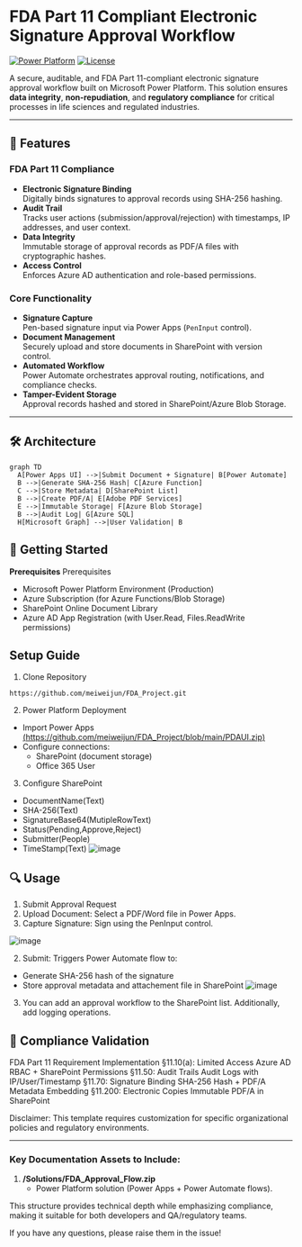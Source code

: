 # FDA Part 11 Compliant Electronic Signature Approval Workflow

[![Power Platform](https://img.shields.io/badge/Power_Platform-OK-green)](https://powerplatform.microsoft.com/)
[![License](https://img.shields.io/badge/License-MIT-orange)](LICENSE)

A secure, auditable, and FDA Part 11-compliant electronic signature approval workflow built on Microsoft Power Platform. This solution ensures **data integrity**, **non-repudiation**, and **regulatory compliance** for critical processes in life sciences and regulated industries.

---

## 📜 Features

### **FDA Part 11 Compliance**
- **Electronic Signature Binding**  
  Digitally binds signatures to approval records using SHA-256 hashing.
- **Audit Trail**  
  Tracks user actions (submission/approval/rejection) with timestamps, IP addresses, and user context.
- **Data Integrity**  
  Immutable storage of approval records as PDF/A files with cryptographic hashes.
- **Access Control**  
  Enforces Azure AD authentication and role-based permissions.

### **Core Functionality**
- **Signature Capture**  
  Pen-based signature input via Power Apps (`PenInput` control).
- **Document Management**  
  Securely upload and store documents in SharePoint with version control.
- **Automated Workflow**  
  Power Automate orchestrates approval routing, notifications, and compliance checks.
- **Tamper-Evident Storage**  
  Approval records hashed and stored in SharePoint/Azure Blob Storage.

---

## 🛠️ Architecture

```mermaid
graph TD
  A[Power Apps UI] -->|Submit Document + Signature| B[Power Automate]
  B -->|Generate SHA-256 Hash| C[Azure Function]
  C -->|Store Metadata| D[SharePoint List]
  B -->|Create PDF/A| E[Adobe PDF Services]
  E -->|Immutable Storage| F[Azure Blob Storage]
  B -->|Audit Log| G[Azure SQL]
  H[Microsoft Graph] -->|User Validation| B
```
## 🚀 Getting Started
**Prerequisites**
Prerequisites
- Microsoft Power Platform Environment (Production)
- Azure Subscription (for Azure Functions/Blob Storage)
- SharePoint Online Document Library
- Azure AD App Registration (with User.Read, Files.ReadWrite permissions)

## Setup Guide
1. Clone Repository
```
https://github.com/meiweijun/FDA_Project.git
```

2. Power Platform Deployment
- Import Power Apps [(https://github.com/meiweijun/FDA_Project/blob/main/PDAUI.zip)](/PDAUI.zip)
- Configure connections:
  - SharePoint (document storage)
  - Office 365 User
3. Configure SharePoint
- DocumentName(Text)
- SHA-256(Text)
- SignatureBase64(MutipleRowText)
- Status(Pending,Approve,Reject)
- Submitter(People)
- TimeStamp(Text)
![image](https://github.com/user-attachments/assets/3ebcb4ac-d0e8-47f3-a795-484874195b70)

## 🔍 Usage
1. Submit Approval Request
  1. Upload Document: Select a PDF/Word file in Power Apps.
  2. Capture Signature: Sign using the PenInput control.
  
![image](https://github.com/user-attachments/assets/4d61695b-6d2b-4de0-a49f-4c363f9fe19a)

2. Submit: Triggers Power Automate flow to:
-  Generate SHA-256 hash of the signature
-  Store approval metadata and attachement file in SharePoint 
![image](https://github.com/user-attachments/assets/20040641-c84b-49a2-a86c-69b150b0d645)

3. You can add an approval workflow to the SharePoint list. Additionally, add logging operations.

## 🧪 Compliance Validation
FDA Part 11 Requirement	Implementation
§11.10(a): Limited Access	Azure AD RBAC + SharePoint Permissions
§11.50: Audit Trails	 Audit Logs with IP/User/Timestamp
§11.70: Signature Binding	SHA-256 Hash + PDF/A Metadata Embedding
§11.200: Electronic Copies	Immutable PDF/A in SharePoint

Disclaimer: This template requires customization for specific organizational policies and regulatory environments.


---

### Key Documentation Assets to Include:
1. **/Solutions/FDA_Approval_Flow.zip**  
   - Power Platform solution (Power Apps + Power Automate flows).

This structure provides technical depth while emphasizing compliance, making it suitable for both developers and QA/regulatory teams.

If you have any questions, please raise them in the issue!


